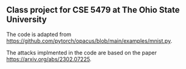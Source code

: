 ## Class project for CSE 5479 at The Ohio State University

The code is adapted from https://github.com/pytorch/opacus/blob/main/examples/mnist.py.

The attacks implmented in the code are based on the paper https://arxiv.org/abs/2302.07225.
